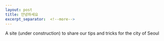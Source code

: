 ```yaml
---
layout: post
title: 안녕하세요
excerpt_separator:  <!--more-->
---
```


A site (under construction) to share our tips and tricks for the city of Seoul
